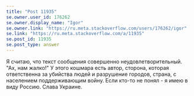 ```yaml
---
title: "Post 11935"
se.owner.user_id: 176262
se.owner.display_name: "Igor"
se.owner.link: "https://ru.meta.stackoverflow.com/users/176262/igor"
se.link: "https://ru.meta.stackoverflow.com/a/11935"
se.post_id: 11935
se.post_type: answer
---
```

<p>Я считаю, что текст сообщения совершенно неудовлетворительный. &quot;Ах, нам жалко!&quot; У этого кошмарa есть автор, сторона, которая ответственна за убийства людей и разрушение городов, страна, с населением поддерживающим войну. Если кто-то не понял - я имею в виду Россию. Слава Украине.</p>
